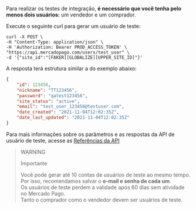 Para realizar os testes de integração, **é necessário que você tenha pelo menos dois usuários:** um vendedor e um comprador.

Execute o seguinte curl para gerar um usuário de teste:

```curl
curl -X POST \
-H "Content-Type: application/json" \
-H 'Authorization: Bearer PROD_ACCESS_TOKEN' \
"https://api.mercadopago.com/users/test_user" \
-d '{"site_id":"[FAKER][GLOBALIZE][UPPER_SITE_ID]"}'
```

A resposta terá estrutura similar a do exemplo abaixo:

```json
{
    "id": 123456,
    "nickname": "TT123456",
    "password": "qatest123456",
    "site_status": "active",
    "email": "test_user_123456@testuser.com",
    "date_created": "2021-11-04T12:02:35Z",
    "date_last_updated": "2021-11-04T12:02:35Z"
}
```

Para mais informações sobre os parâmetros e as respostas da API de usuário de teste, acesse as [Referências da API](https://www.mercadopago[FAKER][URL][DOMAIN]/developers/pt/reference)

> WARNING
>
> Importante
>
> Você pode gerar até 10 contas de usuários de teste ao mesmo tempo. Por isso, recomendamos salvar o **e-mail e senha de cada um**.
> <br/>
> Os usuários de teste perdem a validade após 60 dias sem atividade no Mercado Pago.
> <br/>
> Tanto o comprador como o vendedor devem ser usuários de teste.